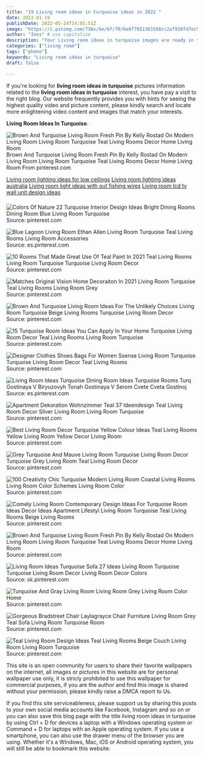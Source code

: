 ```yaml
---
title: "19 Living room ideas in turquoise ideas in 2022 "
date: 2022-01-19
publishDate: 2022-05-24T14:05:51Z
image: "https://i.pinimg.com/736x/be/6f/70/be6f7031361566cc2af938fd7ec5c146--teal-living-rooms-living-room-colors.jpg"
author: "Ines" # use capitalize
description: "Your Living room ideas in turquoise images are ready in this website. Living room ideas in turquoise are a topic that is being searched for and liked by netizens today. You can Download the Living room ideas in turquoise files here. Get all free photos."
categories: ["living room"]
tags: ["phone"]
keywords: "Living room ideas in turquoise"
draft: false

---
```


If you're looking for **living room ideas in turquoise** pictures information related to the **living room ideas in turquoise** interest, you have pay a visit to the right  blog.  Our website frequently  provides you with  hints  for seeing  the highest  quality video and picture  content, please kindly search and locate more enlightening video content and images  that match your interests.

**Living Room Ideas In Turquoise**. 

![Brown And Turquoise Living Room Fresh Pin By Kelly Rostad On Modern Living Room Living Room Turquoise Teal Living Rooms Decor Home Living Room](https://i.pinimg.com/originals/72/8e/28/728e28cad7fd28f8da838feee777d25b.jpg "Brown And Turquoise Living Room Fresh Pin By Kelly Rostad On Modern Living Room Living Room Turquoise Teal Living Rooms Decor Home Living Room")
Brown And Turquoise Living Room Fresh Pin By Kelly Rostad On Modern Living Room Living Room Turquoise Teal Living Rooms Decor Home Living Room From pinterest.com

[Living room lighting ideas for low ceilings](/living-room-lighting-ideas-for-low-ceilings/)
[Living room lighting ideas australia](/living-room-lighting-ideas-australia/)
[Living room light ideas with out fishing wires](/living-room-light-ideas-with-out-fishing-wires/)
[Living room lcd tv wall unit design ideas](/living-room-lcd-tv-wall-unit-design-ideas/)



### 

 


![Colors Of Nature 22 Turquoise Interior Design Ideas Bright Dining Rooms Dining Room Blue Living Room Turquoise](https://i.pinimg.com/736x/ee/3c/26/ee3c26f46d10e0c7f10b198bfcdd752b--teal-dining-rooms-turquoise-dining-room.jpg "Colors Of Nature 22 Turquoise Interior Design Ideas Bright Dining Rooms Dining Room Blue Living Room Turquoise")
Source: pinterest.com

 

![Blue Lagoon Living Room Ethan Allen Living Room Turquoise Teal Living Rooms Living Room Accessories](https://i.pinimg.com/originals/fd/be/35/fdbe3596f02709749801413f5232e39c.jpg "Blue Lagoon Living Room Ethan Allen Living Room Turquoise Teal Living Rooms Living Room Accessories")
Source: es.pinterest.com

 

![10 Rooms That Made Great Use Of Teal Paint In 2021 Teal Living Rooms Living Room Turquoise Turquoise Living Room Decor](https://i.pinimg.com/564x/89/58/f0/8958f089a25cba6f6b766425277f9a33.jpg "10 Rooms That Made Great Use Of Teal Paint In 2021 Teal Living Rooms Living Room Turquoise Turquoise Living Room Decor")
Source: pinterest.com

 

![Matches Original Vision Home Decoraiton In 2021 Living Room Turquoise Teal Living Rooms Living Room Grey](https://i.pinimg.com/736x/b6/8d/90/b68d90a51461a5a35ce17ffac10ca66c.jpg "Matches Original Vision Home Decoraiton In 2021 Living Room Turquoise Teal Living Rooms Living Room Grey")
Source: pinterest.com

 

![Brown And Turquoise Living Room Ideas For The Unlikely Choices Living Room Turquoise Beige Living Rooms Turquoise Living Room Decor](https://i.pinimg.com/originals/1d/fa/b3/1dfab39bda73132514a503a29d4302bd.jpg "Brown And Turquoise Living Room Ideas For The Unlikely Choices Living Room Turquoise Beige Living Rooms Turquoise Living Room Decor")
Source: pinterest.com

 

![15 Turquoise Room Ideas You Can Apply In Your Home Turquoise Living Room Decor Teal Living Rooms Living Room Turquoise](https://i.pinimg.com/736x/7f/c4/ee/7fc4ee1605b72cc8b78e49636aea6d62.jpg "15 Turquoise Room Ideas You Can Apply In Your Home Turquoise Living Room Decor Teal Living Rooms Living Room Turquoise")
Source: pinterest.com

 

![Designer Clothes Shoes Bags For Women Ssense Living Room Turquoise Turquoise Living Room Decor Teal Living Rooms](https://i.pinimg.com/736x/42/ca/2b/42ca2bee72f6484e7393a26cf1cb6176--turquoise-living-rooms-living-room-colors.jpg "Designer Clothes Shoes Bags For Women Ssense Living Room Turquoise Turquoise Living Room Decor Teal Living Rooms")
Source: pinterest.com

 

![Living Room Ideas Turquoise Dining Room Ideas Turquoise Rooms Turq Gostinaya V Biryuzovyh Tonah Gostinaya V Serom Cvete Cveta Gostinoj](https://i.pinimg.com/originals/4d/2a/45/4d2a45cfaa55fd13b8f7a4b52dc50bd6.png "Living Room Ideas Turquoise Dining Room Ideas Turquoise Rooms Turq Gostinaya V Biryuzovyh Tonah Gostinaya V Serom Cvete Cveta Gostinoj")
Source: es.pinterest.com

 

![Apartment Dekoration Wohnzimmer Teal 37 Ideendesign Teal Living Room Decor Silver Living Room Living Room Turquoise](https://i.pinimg.com/originals/9d/06/8b/9d068be73cbaf2bf8651a5e20db54e00.gif "Apartment Dekoration Wohnzimmer Teal 37 Ideendesign Teal Living Room Decor Silver Living Room Living Room Turquoise")
Source: pinterest.com

 

![Best Living Room Decor Turquoise Yellow Colour Ideas Teal Living Rooms Yellow Living Room Yellow Decor Living Room](https://i.pinimg.com/474x/82/66/21/82662181e7259cb607edb4ede2b433e0.jpg "Best Living Room Decor Turquoise Yellow Colour Ideas Teal Living Rooms Yellow Living Room Yellow Decor Living Room")
Source: pinterest.com

 

![Grey Turquoise And Mauve Living Room Turquoise Living Room Decor Turquoise Grey Living Room Teal Living Room Decor](https://i.pinimg.com/originals/cb/ac/49/cbac495eca23a4767ec83030b1fc7e5d.jpg "Grey Turquoise And Mauve Living Room Turquoise Living Room Decor Turquoise Grey Living Room Teal Living Room Decor")
Source: pinterest.com

 

![100 Creativity Chic Turquoise Modern Living Room Coastal Living Rooms Living Room Color Schemes Living Room Color](https://i.pinimg.com/originals/3a/54/7d/3a547d887e42bd19e9cb4405b4c1a22e.jpg "100 Creativity Chic Turquoise Modern Living Room Coastal Living Rooms Living Room Color Schemes Living Room Color")
Source: pinterest.com

 

![Comely Living Room Contemporary Design Ideas For Turquoise Room Ideas Decor Ideas Apartment Lifestyl Living Room Turquoise Teal Living Rooms Beige Living Rooms](https://i.pinimg.com/originals/f7/6c/a6/f76ca69b0bda5ec7ee2160ac9333320e.jpg "Comely Living Room Contemporary Design Ideas For Turquoise Room Ideas Decor Ideas Apartment Lifestyl Living Room Turquoise Teal Living Rooms Beige Living Rooms")
Source: pinterest.com

 

![Brown And Turquoise Living Room Fresh Pin By Kelly Rostad On Modern Living Room Living Room Turquoise Teal Living Rooms Decor Home Living Room](https://i.pinimg.com/originals/72/8e/28/728e28cad7fd28f8da838feee777d25b.jpg "Brown And Turquoise Living Room Fresh Pin By Kelly Rostad On Modern Living Room Living Room Turquoise Teal Living Rooms Decor Home Living Room")
Source: pinterest.com

 

![Living Room Ideas Turquoise Sofa 27 Ideas Living Room Turquoise Turquoise Living Room Decor Living Room Decor Colors](https://i.pinimg.com/474x/4a/f3/5a/4af35a10851a463c74114e27993cfb0d.jpg "Living Room Ideas Turquoise Sofa 27 Ideas Living Room Turquoise Turquoise Living Room Decor Living Room Decor Colors")
Source: sk.pinterest.com

 

![Turquoise And Gray Living Room Living Room Grey Living Room Color Home](https://i.pinimg.com/originals/c5/13/4c/c5134c6812495bb464492a1300d82a75.jpg "Turquoise And Gray Living Room Living Room Grey Living Room Color Home")
Source: pinterest.com

 

![Gorgeous Bradstreet Chair Laylagrayce Chair Furniture Living Room Grey Teal Sofa Living Room Turquoise Room](https://i.pinimg.com/originals/0a/eb/2f/0aeb2fba02c9f467ec775111c79d497a.jpg "Gorgeous Bradstreet Chair Laylagrayce Chair Furniture Living Room Grey Teal Sofa Living Room Turquoise Room")
Source: pinterest.com

 

![Teal Living Room Design Ideas Teal Living Rooms Beige Couch Living Room Living Room Turquoise](https://i.pinimg.com/736x/be/6f/70/be6f7031361566cc2af938fd7ec5c146--teal-living-rooms-living-room-colors.jpg "Teal Living Room Design Ideas Teal Living Rooms Beige Couch Living Room Living Room Turquoise")
Source: pinterest.com

 

This site is an open community for users to share their favorite wallpapers on the internet, all images or pictures in this website are for personal wallpaper use only, it is stricly prohibited to use this wallpaper for commercial purposes, if you are the author and find this image is shared without your permission, please kindly raise a DMCA report to Us.

If you find this site serviceableness, please support us by sharing this posts to your own social media accounts like Facebook, Instagram and so on or you can also save this blog page with the title living room ideas in turquoise by using Ctrl + D for devices a laptop with a Windows operating system or Command + D for laptops with an Apple operating system. If you use a smartphone, you can also use the drawer menu of the browser you are using. Whether it's a Windows, Mac, iOS or Android operating system, you will still be able to bookmark this website.
